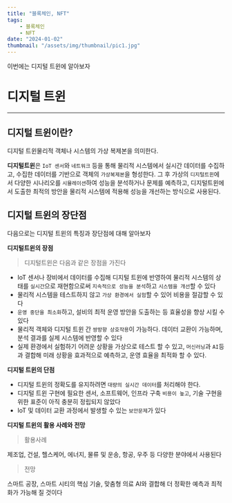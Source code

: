 ```yaml
---
title: "블록체인, NFT"
tags:
    - 블록체인
    - NFT
date: "2024-01-02"
thumbnail: "/assets/img/thumbnail/pic1.jpg"
---
```


이번에는 디지털 트윈에 알아보자

# 디지털 트윈
---
## 디지털 트윈이란?
<div class="bg-grey">
<span class="div-bold">디지털 트윈</span>물리적 객체나 시스템의 가상 복제본을 의미한다. 
</div>

**디지털트윈**은 `IoT 센서`와 `네트워크` 등을 통해 물리적 시스템에서 실시간 데이터를 수집하고, 수집한 데이터를 기반으로 객체의 `가상복제본`을 형성한다. 그 후 가상의 `디지털트윈`에서 다양한 시나리오를 `시뮬레이션`하여 성능을 분석하거나 문제를 예측하고, 디지털트윈에서 도출한 최적의 방안을 물리적 시스템에 적용해 성능을 개선하는 방식으로 사용된다.

## 디지털 트윈의 장단점
다음으로는 디지털 트윈의 특징과 장단점에 대해 알아보자

**디지털트윈의 장점**
> 디지털트윈은 다음과 같은 장점을 가진다
* IoT 센서나 장비에서 데이터를 수집해 디지털 트윈에 반영하여 물리적 시스템의 상태를 `실시간`으로 재현함으로써 `지속적으로 성능을 분석`하고 `시스템을 개선`할 수 있다
* 물리적 시스템을 테스트하지 않고 `가상 환경에서 실험`할 수 있어 비용을 절감할 수 있다
* `운영 중단을 최소화`하고, 설비의 최적 운영 방안을 도출하는 등 효율성을 향상 시킬 수 있다
* 물리적 객체와 디지털 트윈 간 `쌍방향 상호작용`이 가능하다. 데이터 교환이 가능하며, 분석 결과를 실제 시스템에 반영할 수 있다
* 실제 환경에서 실험하기 어려운 상황을 가상으로 테스트 할 수 있고, `머신러닝`과 `AI`등과 결합해 미래 상황을 효과적으로 예측하고, 운영 효율을 최적화 할 수 있다.

**디지털 트윈의 단점**
* 디지털 트윈의 정확도를 유지하려면 `대량의 실시간 데이터`를 처리해야 한다.
* 디지털 트윈 구현에 필요한 센서, 소프트웨어, 인프라 구축 `비용이 높고`, 기술 구현을 위한 표준이 아직 충분히 정립되지 않았다
* IoT 및 데이터 교환 과정에서 발생할 수 있는 `보안문제`가 있다

**디지털 트윈의 활용 사례와 전망**
> 활용사례
<div class="bg-grey">
제조업, 건설, 헬스케어, 에너지, 물류 및 운송, 항공, 우주 등 다양한 분야에서 사용된다
</div>

> 전망
<div class="bg-grey">
스마트 공장, 스마트 시티의 핵심 기술, 맞춤형 의료
AI와 결합해 더 정확한 예측과 최적화가 가능해 질 것이다
</div>

